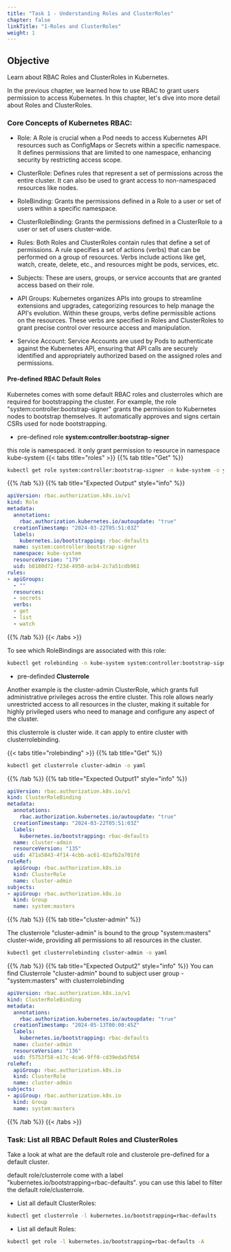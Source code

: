 ```yaml
---
title: "Task 1 - Understanding Roles and ClusterRoles"
chapter: false
linkTitle: "1-Roles and ClusterRoles"
weight: 1
---
```


## Objective

Learn about RBAC Roles and ClusterRoles in Kubernetes.

In the previous chapter, we learned how to use RBAC to grant users permission to access Kubernetes. In this chapter, let's dive into more detail about Roles and ClusterRoles.

### Core Concepts of Kubernetes RBAC:

- Role: 
  A Role is crucial when a Pod needs to access Kubernetes API resources such as ConfigMaps or Secrets within a specific namespace. It defines permissions that are limited to one namespace, enhancing security by restricting access scope.

- ClusterRole: 
  Defines rules that represent a set of permissions across the entire cluster. It can also be used to grant access to non-namespaced resources like nodes.

- RoleBinding: 
  Grants the permissions defined in a Role to a user or set of users within a specific namespace.

- ClusterRoleBinding: 
  Grants the permissions defined in a ClusterRole to a user or set of users cluster-wide.

- Rules: 
  Both Roles and ClusterRoles contain rules that define a set of permissions. A rule specifies a set of actions (verbs) that can be performed on a group of resources. Verbs include actions like get, watch, create, delete, etc., and resources might be pods, services, etc.

- Subjects: 
  These are users, groups, or service accounts that are granted access based on their role.

- API Groups:
  Kubernetes organizes APIs into groups to streamline extensions and upgrades, categorizing resources to help manage the API's evolution. Within these groups, verbs define permissible actions on the resources. These verbs are specified in Roles and ClusterRoles to grant precise control over resource access and manipulation.

- Service Account: 
  Service Accounts are used by Pods to authenticate against the Kubernetes API, ensuring that API calls are securely identified and appropriately authorized based on the assigned roles and permissions.

#### Pre-defined RBAC Default Roles

Kubernetes comes with some default RBAC roles and clusterroles which are required for bootstrapping the cluster. For example, the role "system:controller:bootstrap-signer" grants the permission to Kubernetes nodes to bootstrap themselves. It automatically approves and signs certain CSRs used for node bootstrapping. 


- pre-defined role **system:controller:bootstrap-signer**

this role is namespaced. it only grant permission to resource in namespace kube-system
{{< tabs title="roles" >}}
{{% tab title="Get" %}}
```bash
kubectl get role system:controller:bootstrap-signer -n kube-system -o yaml
```
{{% /tab %}}
{{% tab title="Expected Output" style="info" %}}

```yaml
apiVersion: rbac.authorization.k8s.io/v1
kind: Role
metadata:
  annotations:
    rbac.authorization.kubernetes.io/autoupdate: "true"
  creationTimestamp: "2024-03-22T05:51:03Z"
  labels:
    kubernetes.io/bootstrapping: rbac-defaults
  name: system:controller:bootstrap-signer
  namespace: kube-system
  resourceVersion: "179"
  uid: b8180d72-f23d-4950-acb4-2c7a51cdb961
rules:
- apiGroups:
  - ""
  resources:
  - secrets
  verbs:
  - get
  - list
  - watch
```
{{% /tab %}}
{{< /tabs >}}

To see which RoleBindings are associated with this role:
```bash
kubectl get rolebinding -n kube-system system:controller:bootstrap-signer -o yaml
```
- pre-definded **Clusterrole** 

Another example is the cluster-admin ClusterRole, which grants full administrative privileges across the entire cluster. This role allows nearly unrestricted access to all resources in the cluster, making it suitable for highly privileged users who need to manage and configure any aspect of the cluster. 

this clusterrole is cluster wide. it can apply to entire cluster with clusterrolebinding. 

{{< tabs title="rolebinding" >}}
{{% tab title="Get" %}}
```bash
kubectl get clusterrole cluster-admin -o yaml
```
{{% /tab %}}
{{% tab title="Expected Output1" style="info" %}}
```yaml
apiVersion: rbac.authorization.k8s.io/v1
kind: ClusterRoleBinding
metadata:
  annotations:
    rbac.authorization.kubernetes.io/autoupdate: "true"
  creationTimestamp: "2024-03-22T05:51:03Z"
  labels:
    kubernetes.io/bootstrapping: rbac-defaults
  name: cluster-admin
  resourceVersion: "135"
  uid: 471a5843-4f14-4cbb-ac61-02afb2a701fd
roleRef:
  apiGroup: rbac.authorization.k8s.io
  kind: ClusterRole
  name: cluster-admin
subjects:
- apiGroup: rbac.authorization.k8s.io
  kind: Group
  name: system:masters
```
{{% /tab %}}
{{% tab title="cluster-admin" %}}

The clusterrole "cluster-admin" is bound to the group "system:masters" cluster-wide, providing all permissions to all resources in the cluster.

```bash
kubectl get clusterrolebinding cluster-admin -o yaml
```
{{% /tab %}}
{{% tab title="Expected Output2" style="info" %}}
You can find Clusterrole "cluster-admin" bound to subject user group -"system:masters" with clusterrolebinding
```yaml
apiVersion: rbac.authorization.k8s.io/v1
kind: ClusterRoleBinding
metadata:
  annotations:
    rbac.authorization.kubernetes.io/autoupdate: "true"
  creationTimestamp: "2024-05-13T00:00:45Z"
  labels:
    kubernetes.io/bootstrapping: rbac-defaults
  name: cluster-admin
  resourceVersion: "136"
  uid: f5753f58-e17c-4ca6-9ff0-cd39eda5f654
roleRef:
  apiGroup: rbac.authorization.k8s.io
  kind: ClusterRole
  name: cluster-admin
subjects:
- apiGroup: rbac.authorization.k8s.io
  kind: Group
  name: system:masters

```
{{% /tab %}}
{{< /tabs >}}

### Task:  List all RBAC Default Roles and ClusterRoles

Take a look at what are the default role and clusterole pre-defined for a default cluster.

default role/clusterrole come with a label "kubernetes.io/bootstrapping=rbac-defaults". you can use this label to filter the default role/clusterrole.

- List all default ClusterRoles:

```bash
kubectl get clusterrole -l kubernetes.io/bootstrapping=rbac-defaults
```
- List all default Roles:

```bash
kubectl get role -l kubernetes.io/bootstrapping=rbac-defaults -A
```



